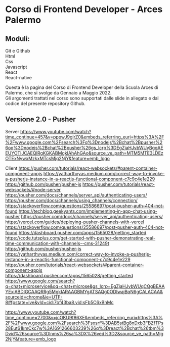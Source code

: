 # Corso di Frontend Developer - Arces Palermo

## Moduli: <br/>

Git e Github <br/>
Html <br/>
Css <br/>
Javascript <br/>
React <br/>
React-native <br/>

<p>
  Questa è la pagina del Corso di Frontend Developer della Scuola Arces di Palermo, che si svolge da Gennaio a Maggio 2022.<br>
  Gli argomenti trattati nel corso sono supportati dalle slide in allegato e dal codice del presente repository Github.
</p>

## Versione 2.0 - Pusher

Server
https://www.youtube.com/watch?time_continue=457&v=pppwJ9gIrZ0&embeds_referring_euri=https%3A%2F%2Fwww.google.com%2Fsearch%3Fq%3Dnodejs%2Bchat%2Bpusher%26oq%3Dnodejs%2Bchat%2Bpusher%26gs_lcrp%3DEgZjaHJvbWUyBggAEEUYOTIJCAEQIRgKGKABMgkIAhAhGAo&source_ve_path=MTM5MTE3LDEzOTExNywxMzkxMTcsMjg2NjY&feature=emb_logo

Client
https://pusher.com/tutorials/react-websockets/#parent-container-component-appjs
https://yatharthvyas.medium.com/correct-way-to-invoke-a-pusherjs-instance-in-a-reactjs-functional-component-c7c9c4e1e229
https://github.com/pusher/pusher-js
https://pusher.com/tutorials/react-websockets/#node-server
https://pusher.com/docs/channels/server_api/authenticating-users/
https://pusher.com/docs/channels/using_channels/connection/
https://stackoverflow.com/questions/25586697/post-pusher-auth-404-not-found
https://techblog.geekyants.com/implementing-in-app-chat-using-pusher
https://pusher.com/docs/channels/server_api/authenticating-users/
https://vercel.com/guides/deploying-pusher-channels-with-vercel
https://stackoverflow.com/questions/25586697/post-pusher-auth-404-not-found
https://dashboard.pusher.com/apps/1565028/getting_started
https://code.tutsplus.com/get-started-with-pusher-demonstrating-real-time-communication-with-channels--cms-31249t
https://github.com/pusher/pusher-js
https://yatharthvyas.medium.com/correct-way-to-invoke-a-pusherjs-instance-in-a-reactjs-functional-component-c7c9c4e1e229
https://pusher.com/tutorials/react-websockets/#parent-container-component-appjs
https://dashboard.pusher.com/apps/1565028/getting_started
https://www.google.com/search?q=chat+microservice&oq=chat+microse&gs_lcrp=EgZjaHJvbWUqCQgBEAAYExiABDIGCAAQRRg5MgkIARAAGBMYgATSAQg0ODIwajBqN6gCALACAA&sourceid=chrome&ie=UTF-8#fpstate=ive&vld=cid:7bf43ba8,vid:sFb5C6xBhMc

https://www.youtube.com/watch?time_continue=2700&v=jcOKU9f86XE&embeds_referring_euri=https%3A%2F%2Fwww.google.com%2Fsearch%3Fsxsrf%3DAB5stBg8nDxb3FBZfTPs28Eut61kmCkc7w%3A1691266603239%26q%3Dreact%2Bchat%26tbm%3Dvid%26source%3Dlnms%26sa%3DX%26ved%3D2&source_ve_path=Mjg2NjY&feature=emb_logo

